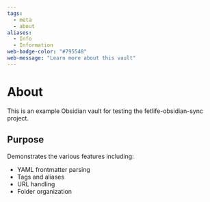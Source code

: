 ```yaml
---
tags:
  - meta
  - about
aliases:
  - Info
  - Information
web-badge-color: "#795548"
web-message: "Learn more about this vault"
---
```


# About

This is an example Obsidian vault for testing the fetlife-obsidian-sync project.

## Purpose
Demonstrates the various features including:
- YAML frontmatter parsing
- Tags and aliases
- URL handling
- Folder organization

